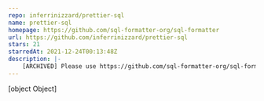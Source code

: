 ```yaml
---
repo: inferrinizzard/prettier-sql
name: prettier-sql
homepage: https://github.com/sql-formatter-org/sql-formatter
url: https://github.com/inferrinizzard/prettier-sql
stars: 21
starredAt: 2021-12-24T00:13:48Z
description: |-
    [ARCHIVED] Please use https://github.com/sql-formatter-org/sql-formatter
---
```


[object Object]
